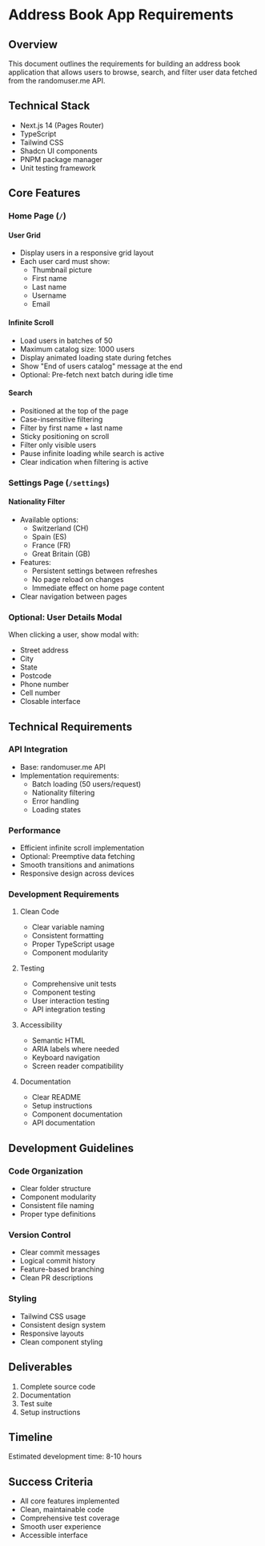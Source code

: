 # Address Book App Requirements

## Overview

This document outlines the requirements for building an address book application that allows users to browse, search,
and filter user data fetched from the randomuser.me API.

## Technical Stack

- Next.js 14 (Pages Router)
- TypeScript
- Tailwind CSS
- Shadcn UI components
- PNPM package manager
- Unit testing framework

## Core Features

### Home Page (`/`)

#### User Grid

- Display users in a responsive grid layout
- Each user card must show:
    - Thumbnail picture
    - First name
    - Last name
    - Username
    - Email

#### Infinite Scroll

- Load users in batches of 50
- Maximum catalog size: 1000 users
- Display animated loading state during fetches
- Show "End of users catalog" message at the end
- Optional: Pre-fetch next batch during idle time

#### Search

- Positioned at the top of the page
- Case-insensitive filtering
- Filter by first name + last name
- Sticky positioning on scroll
- Filter only visible users
- Pause infinite loading while search is active
- Clear indication when filtering is active

### Settings Page (`/settings`)

#### Nationality Filter

- Available options:
    - Switzerland (CH)
    - Spain (ES)
    - France (FR)
    - Great Britain (GB)
- Features:
    - Persistent settings between refreshes
    - No page reload on changes
    - Immediate effect on home page content
- Clear navigation between pages

### Optional: User Details Modal

When clicking a user, show modal with:

- Street address
- City
- State
- Postcode
- Phone number
- Cell number
- Closable interface

## Technical Requirements

### API Integration

- Base: randomuser.me API
- Implementation requirements:
    - Batch loading (50 users/request)
    - Nationality filtering
    - Error handling
    - Loading states

### Performance

- Efficient infinite scroll implementation
- Optional: Preemptive data fetching
- Smooth transitions and animations
- Responsive design across devices

### Development Requirements

1. Clean Code

    - Clear variable naming
    - Consistent formatting
    - Proper TypeScript usage
    - Component modularity

2. Testing

    - Comprehensive unit tests
    - Component testing
    - User interaction testing
    - API integration testing

3. Accessibility

    - Semantic HTML
    - ARIA labels where needed
    - Keyboard navigation
    - Screen reader compatibility

4. Documentation
    - Clear README
    - Setup instructions
    - Component documentation
    - API documentation

## Development Guidelines

### Code Organization

- Clear folder structure
- Component modularity
- Consistent file naming
- Proper type definitions

### Version Control

- Clear commit messages
- Logical commit history
- Feature-based branching
- Clean PR descriptions

### Styling

- Tailwind CSS usage
- Consistent design system
- Responsive layouts
- Clean component styling

## Deliverables

1. Complete source code
2. Documentation
3. Test suite
4. Setup instructions

## Timeline

Estimated development time: 8-10 hours

## Success Criteria

- All core features implemented
- Clean, maintainable code
- Comprehensive test coverage
- Smooth user experience
- Accessible interface
